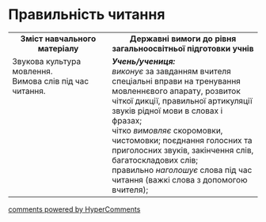 <div id="hypercomments_widget" class="js-hypercomments-widget invisible"></div>

# Правильність читання

<table>
  <tr>
    <td width="40%" align="center"><b>Зміст навчального матеріалу<b></td>
    <td width="60%" align="center"><b>Державні вимоги до рівня загальноосвітньої підготовки учнів</b></td>
  </tr>
  <tr>
    <td width="40%" style="vertical-align:top !important;">
	Звукова культура мовлення.<br> 
	Вимова слів під час читання.
	</td>
    <td width="60%" style="vertical-align:top !important;">
<i><b>Учень/учениця:</b></i><br>
<i>виконує</i> за завданням вчителя спеціальні вправи на тренування мовленнєвого апарату, розвиток чіткої дикції, правильної артикуляції звуків рідної мови в словах і фразах;<br>
чітко <i>вимовляє</i> скоромовки, чистомовки; поєднання голосних та приголосних звуків, закінчення слів, багатоскладових слів;<br>
правильно <i>наголошує</i> слова під час читання (важкі слова з допомогою вчителя);
</td>
  </tr>
</table>

<div class="js-hypercomments-container">
<a href="http://hypercomments.com" class="hc-link" title="comments widget">comments powered by HyperComments</a>
</div>